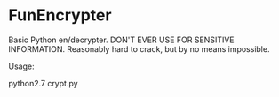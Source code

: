 # FunEncrypter
Basic Python en/decrypter. DON'T EVER USE FOR SENSITIVE INFORMATION.
Reasonably hard to crack, but by no means impossible.

Usage:
 
python2.7 crypt.py
